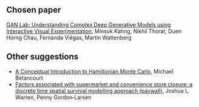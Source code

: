 ## Chosen paper

[GAN Lab: Understanding Complex Deep Generative Models using Interactive Visual Experimentation](https://arxiv.org/abs/1809.01587), Minsuk Kahng, Nikhil Thorat, Duen Horng Chau, Fernanda Viégas, Martin Wattenberg

## Other suggestions

* [A Conceptual Introduction to Hamiltonian Monte Carlo](https://arxiv.org/abs/1701.02434), Michael Betancourt
* [Factors associated with supermarket and convenience store closure: a discrete time spatial survival modelling approach (paywall)](https://rss.onlinelibrary.wiley.com/doi/pdf/10.1111/rssa.12330), Joshua L. Warren, Penny Gordon‐Larsen
